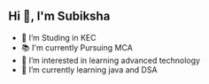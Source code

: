 Hi 👋, I'm Subiksha
---------------------
- 🔭 I’m Studing in KEC
- 📚 I'm currently Pursuing MCA
- 👀 I’m interested in learning advanced technology
- 🌱 I’m currently learning  java and DSA




